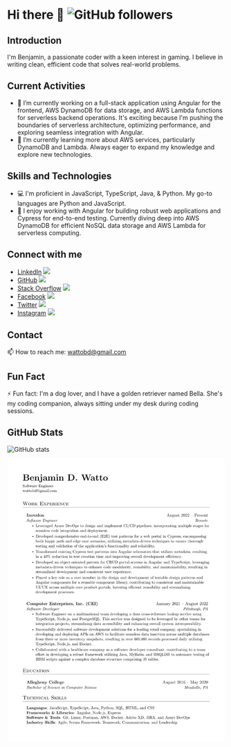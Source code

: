# Hi there 👋 ![GitHub followers](https://img.shields.io/github/followers/wattob?label=Follow%20Me%21&style=social)

## Introduction
I'm Benjamin, a passionate coder with a keen interest in gaming. I believe in writing clean, efficient code that solves real-world problems.

## Current Activities
- 🔭 I’m currently working on a full-stack application using Angular for the frontend, AWS DynamoDB for data storage, and AWS Lambda functions for serverless backend operations. It's exciting because I'm pushing the boundaries of serverless architecture, optimizing performance, and exploring seamless integration with Angular.
- 🌱 I’m currently learning more about AWS services, particularly DynamoDB and Lambda. Always eager to expand my knowledge and explore new technologies.

## Skills and Technologies
- 💻 I'm proficient in JavaScript, TypeScript, Java, & Python. My go-to languages are Python and JavaScript.
- 🚀 I enjoy working with Angular for building robust web applications and Cypress for end-to-end testing. Currently diving deep into AWS DynamoDB for efficient NoSQL data storage and AWS Lambda for serverless computing.

<!-- ## Projects
Here are some projects I'm proud of:
1. [Project 1](link-to-project-1): Brief description of the project.
2. [Project 2](link-to-project-2): Brief description of the project. -->

## Connect with me
- [LinkedIn](https://linkedin.com/in/benjaminwatto/) [<img src="https://img.icons8.com/color/48/000000/linkedin.png" width="25"/>](https://linkedin.com/in/benjaminwatto/)
- [GitHub](https://github.com/wattob) [<img src="https://img.icons8.com/ios/50/000000/github.png" width="25"/>](https://github.com/wattob)
- [Stack Overflow](https://stackoverflow.com/users/10458181/ben) [<img src="https://img.icons8.com/color/48/000000/stackoverflow.png" width="25"/>](https://stackoverflow.com/users/10458181/ben)
- [Facebook](https://facebook.com/wattobenjamin) [<img src="https://img.icons8.com/color/48/000000/facebook.png" width="25"/>](https://facebook.com/wattobenjamin)
- [Twitter](https://twitter.com/wattobd) [<img src="https://img.icons8.com/color/48/000000/twitter.png" width="25"/>](https://twitter.com/wattobd)
- [Instagram](https://instagram.com/benjamindwatto/) [<img src="https://img.icons8.com/color/48/000000/instagram.png" width="25"/>](https://instagram.com/benjamindwatto/)

## Contact
📫 How to reach me: wattobd@gmail.com

## Fun Fact
⚡ Fun fact: I'm a dog lover, and I have a golden retriever named Bella. She's my coding companion, always sitting under my desk during coding sessions.

## GitHub Stats
![GitHub stats](https://github-readme-stats.vercel.app/api?username=wattob&show_icons=true)

![Resume](resume/resume_preview.png)
